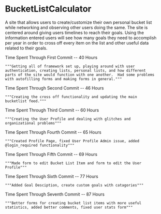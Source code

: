 BucketListCalculator
====================

A site that allows users to create/customize their own personal bucket list while networking and observing other users doing the same.  The site is centered around giving users timelines to reach their goals.  Using the information entered users will see how many goals they need to accomplish per year in order to cross off every item on the list and other useful data related to their goals.


Time Spent Through First Commit -- 40 Hours

    """Getting all of framework set up, playing around with user authentication, creating lists, personal lists, and how different parts of the site would function with one another.  Had some problems with autofilling forms and making forms in general."""

    
Time Spent Through Second Commit -- 46 Hours

    """Creating the cross off functionality and updating the main bucketlist feed."""
    

Time Spent Through Third Commit -- 60 Hours

    """Creating the User Profile and dealing with glitches and organizational problems"""
    
    
Time Spent Through Fourth Commit -- 65 Hours

    """Created Profile Page, fixed User Profile Admin issue, added @login_required functionality"""
    
    
Time Spent Through Fifth Commit -- 69 Hours

    """Made form to edit Bucket List Item and form to edit the User Profile"""
    
 
Time Spent Through Sixth Commit -- 77 Hours

    """Added Goal Desciption, create custom goals with catagories"""
    

Time Spent Through Seventh Commit -- 87 Hours

    """Better forms for creating bucket list items with more useful statistics, added better comments, fixed user stats form"""
    